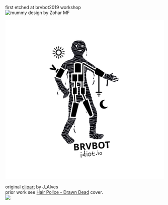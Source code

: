 
first etched at  brvbot2019 workshop  
![mummy design by Zohar MF](https://i.imgur.com/0alyVEnl.jpg)

<img src="./Mummy.svg">


original [clipart](https://openclipart.org/detail/60241/mummy) by J_Alves  
prior work see [Hair Police - Drawn Dead](https://www.discogs.com/Hair-Police-Drawn-Dead/release/768469) cover.   
![](https://i.imgur.com/clLBa66.jpg)



